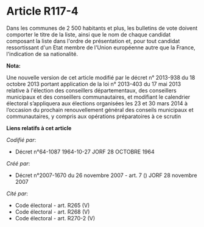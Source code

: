 # Article R117-4

Dans les communes de 2 500 habitants et plus, les bulletins de vote doivent comporter le titre de la liste, ainsi que le nom
de chaque candidat composant la liste dans l'ordre de présentation et, pour tout candidat ressortissant d'un Etat membre de
l'Union européenne autre que la France, l'indication de sa nationalité.

**Nota:**

Une nouvelle version de cet article modifié par le décret n° 2013-938 du 18 octobre 2013 portant application de la loi n°
2013-403 du 17 mai 2013 relative à l'élection des conseillers départementaux, des conseillers municipaux et des conseillers
communautaires, et modifiant le calendrier électoral s’appliquera aux élections organisées les 23 et 30 mars 2014 à
l’occasion du prochain renouvellement général des conseils municipaux et communautaires, y compris aux opérations
préparatoires à ce scrutin

**Liens relatifs à cet article**

_Codifié par_:

  - Décret n°64-1087 1964-10-27 JORF 28 OCTOBRE 1964

_Créé par_:

  - Décret n°2007-1670 du 26 novembre 2007 - art. 7 () JORF 28 novembre 2007

_Cité par_:

  - Code électoral - art. R265 (V)
  - Code électoral - art. R268 (V)
  - Code électoral - art. R270-2 (V)
